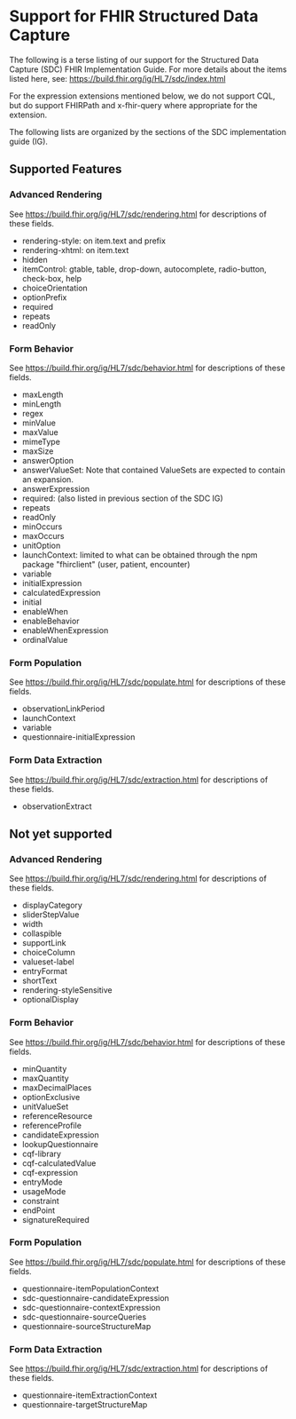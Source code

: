 # Support for FHIR Structured Data Capture

The following is a terse listing of our support for the Structured Data Capture
(SDC) FHIR Implementation Guide.  For more details about the items listed here,
see:  https://build.fhir.org/ig/HL7/sdc/index.html

For the expression extensions mentioned below, we do not support CQL, but do
support FHIRPath and x-fhir-query where appropriate for the extension.

The following lists are organized by the sections of the SDC implementation
guide (IG).

## Supported Features
### Advanced Rendering
See https://build.fhir.org/ig/HL7/sdc/rendering.html for descriptions of these
fields.
* rendering-style:  on item.text and prefix
* rendering-xhtml:  on item.text
* hidden
* itemControl:  gtable, table, drop-down, autocomplete, radio-button, check-box, help
* choiceOrientation
* optionPrefix
* required
* repeats
* readOnly

### Form Behavior
See https://build.fhir.org/ig/HL7/sdc/behavior.html for descriptions of these
fields.
* maxLength
* minLength
* regex
* minValue
* maxValue
* mimeType
* maxSize
* answerOption
* answerValueSet:  Note that contained ValueSets are expected to contain an expansion.
* answerExpression
* required: (also listed in previous section of the SDC IG)
* repeats
* readOnly
* minOccurs
* maxOccurs
* unitOption
* launchContext: limited to what can be obtained through the npm package
  "fhirclient" (user, patient, encounter)
* variable
* initialExpression
* calculatedExpression
* initial
* enableWhen
* enableBehavior
* enableWhenExpression
* ordinalValue

### Form Population
See https://build.fhir.org/ig/HL7/sdc/populate.html for descriptions of these
fields.
* observationLinkPeriod
* launchContext
* variable
* questionnaire-initialExpression

### Form Data Extraction
See https://build.fhir.org/ig/HL7/sdc/extraction.html for descriptions of these
fields.
* observationExtract



## Not yet supported
### Advanced Rendering
See https://build.fhir.org/ig/HL7/sdc/rendering.html for descriptions of these
fields.
* displayCategory
* sliderStepValue
* width
* collaspible
* supportLink
* choiceColumn
* valueset-label
* entryFormat
* shortText
* rendering-styleSensitive
* optionalDisplay

### Form Behavior
See https://build.fhir.org/ig/HL7/sdc/behavior.html for descriptions of these
fields.
* minQuantity
* maxQuantity
* maxDecimalPlaces
* optionExclusive
* unitValueSet
* referenceResource
* referenceProfile
* candidateExpression
* lookupQuestionnaire
* cqf-library
* cqf-calculatedValue
* cqf-expression
* entryMode
* usageMode
* constraint
* endPoint
* signatureRequired

### Form Population
See https://build.fhir.org/ig/HL7/sdc/populate.html for descriptions of these
fields.
* questionnaire-itemPopulationContext
* sdc-questionnaire-candidateExpression
* sdc-questionnaire-contextExpression
* sdc-questionnaire-sourceQueries
* questionnaire-sourceStructureMap

### Form Data Extraction
See https://build.fhir.org/ig/HL7/sdc/extraction.html for descriptions of these
fields.
* questionnaire-itemExtractionContext
* questionnaire-targetStructureMap
